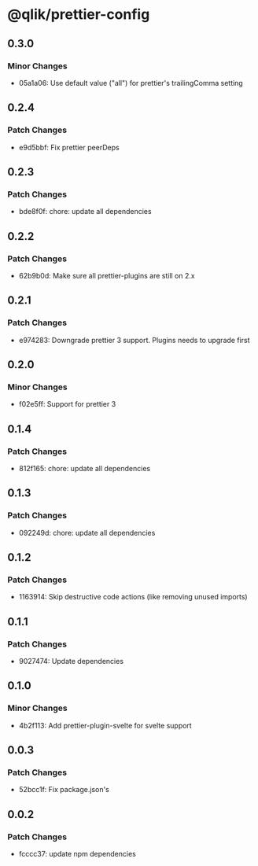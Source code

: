 # @qlik/prettier-config

## 0.3.0

### Minor Changes

- 05a1a06: Use default value ("all") for prettier's trailingComma setting

## 0.2.4

### Patch Changes

- e9d5bbf: Fix prettier peerDeps

## 0.2.3

### Patch Changes

- bde8f0f: chore: update all dependencies

## 0.2.2

### Patch Changes

- 62b9b0d: Make sure all prettier-plugins are still on 2.x

## 0.2.1

### Patch Changes

- e974283: Downgrade prettier 3 support. Plugins needs to upgrade first

## 0.2.0

### Minor Changes

- f02e5ff: Support for prettier 3

## 0.1.4

### Patch Changes

- 812f165: chore: update all dependencies

## 0.1.3

### Patch Changes

- 092249d: chore: update all dependencies

## 0.1.2

### Patch Changes

- 1163914: Skip destructive code actions (like removing unused imports)

## 0.1.1

### Patch Changes

- 9027474: Update dependencies

## 0.1.0

### Minor Changes

- 4b2f113: Add prettier-plugin-svelte for svelte support

## 0.0.3

### Patch Changes

- 52bcc1f: Fix package.json's

## 0.0.2

### Patch Changes

- fcccc37: update npm dependencies

